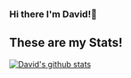 ### Hi there I'm David!👋









## These are my Stats! 

[![David's github stats](https://github-readme-stats.vercel.app/api?username=D4veCode)](https://github.com/anuraghazra/github-readme-stats)

<!--
**D4veCode/D4veCode** is a ✨ _special_ ✨ repository because its `README.md` (this file) appears on your GitHub profile.

Here are some ideas to get you started:

- 🔭 I’m currently working on ...
- 🌱 I’m currently learning ...
- 👯 I’m looking to collaborate on ...
- 🤔 I’m looking for help with ...
- 💬 Ask me about ...
- 📫 How to reach me: ...
- 😄 Pronouns: ...
- ⚡ Fun fact: ...
-->
